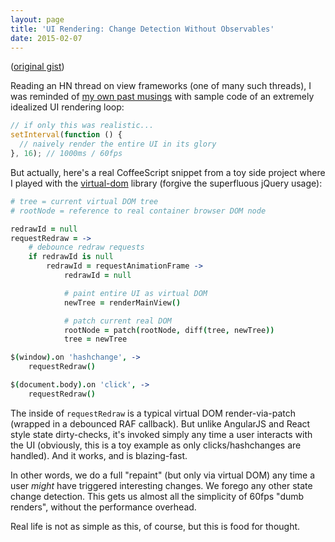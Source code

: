 ```yaml
---
layout: page
title: 'UI Rendering: Change Detection Without Observables'
date: 2015-02-07
---
```


([original gist](https://gist.github.com/unframework/abe6a6b7bd8c25831bb5))

Reading an HN thread on view frameworks (one of many such threads), I was reminded of [my own past musings](/view-attention-span) with sample code of an extremely idealized UI rendering loop:

```js
// if only this was realistic...
setInterval(function () {
  // naively render the entire UI in its glory
}, 16); // 1000ms / 60fps
```

But actually, here's a real CoffeeScript snippet from a toy side project where I played with the [virtual-dom](https://github.com/Matt-Esch/virtual-dom) library (forgive the superfluous jQuery usage):

```coffee
# tree = current virtual DOM tree
# rootNode = reference to real container browser DOM node

redrawId = null
requestRedraw = ->
    # debounce redraw requests
    if redrawId is null
        redrawId = requestAnimationFrame ->
            redrawId = null

            # paint entire UI as virtual DOM
            newTree = renderMainView()

            # patch current real DOM
            rootNode = patch(rootNode, diff(tree, newTree))
            tree = newTree

$(window).on 'hashchange', ->
    requestRedraw()

$(document.body).on 'click', ->
    requestRedraw()

```

The inside of `requestRedraw` is a typical virtual DOM render-via-patch (wrapped in a debounced RAF callback). But unlike AngularJS and React style state dirty-checks, it's invoked simply any time a user interacts with the UI (obviously, this is a toy example as only clicks/hashchanges are handled). And it works, and is blazing-fast.

In other words, we do a full "repaint" (but only via virtual DOM) any time a user *might* have triggered interesting changes. We forego any other state change detection. This gets us almost all the simplicity of 60fps "dumb renders", without the performance overhead.

Real life is not as simple as this, of course, but this is food for thought.
